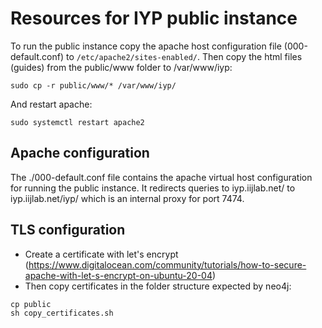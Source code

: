 # Resources for IYP public instance

To run the public instance copy the apache host configuration file (000-default.conf) to ```/etc/apache2/sites-enabled/```.
Then copy the html files (guides) from the public/www folder to /var/www/iyp:
```
sudo cp -r public/www/* /var/www/iyp/
```

And restart apache:
```
sudo systemctl restart apache2
```

## Apache configuration
The ./000-default.conf file contains the apache virtual host configuration for running the public instance.
It redirects queries to iyp.iijlab.net/ to iyp.iijlab.net/iyp/ which is an internal proxy for port 7474.

## TLS configuration
- Create a certificate with let's encrypt (https://www.digitalocean.com/community/tutorials/how-to-secure-apache-with-let-s-encrypt-on-ubuntu-20-04)
- Then copy certificates in the folder structure expected by neo4j:
```
cp public
sh copy_certificates.sh
```
